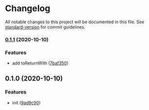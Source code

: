 # Changelog

All notable changes to this project will be documented in this file. See [standard-version](https://github.com/conventional-changelog/standard-version) for commit guidelines.

### [0.1.1](https://github.com/BlackGlory/jest-matchers/compare/v0.1.0...v0.1.1) (2020-10-10)


### Features

* add toReturnWith ([7baf350](https://github.com/BlackGlory/jest-matchers/commit/7baf350331d48014e5f31f9727bb3047eaec9bb2))

## 0.1.0 (2020-10-10)


### Features

* init ([9ad9c90](https://github.com/BlackGlory/jest-matchers/commit/9ad9c901b7ca4233268888be7c54f4c13ccf66ee))
